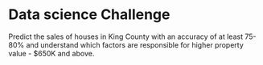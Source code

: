 # Data science Challenge
Predict the sales of houses in King County with an accuracy of at least 75-80% and understand which factors are responsible for higher property value - $650K and above.
